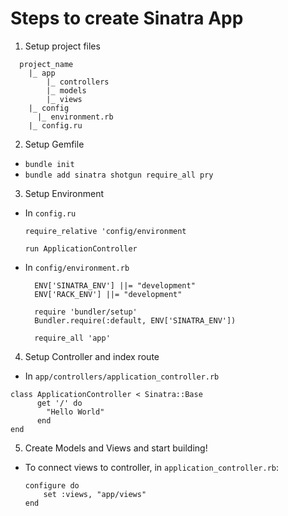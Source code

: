 # Steps to create Sinatra App

1. Setup project files
```
  project_name
    |_ app
        |_ controllers
        |_ models
        |_ views
    |_ config
      |_ environment.rb
    |_ config.ru
```

2. Setup Gemfile
  - `bundle init`
  - `bundle add sinatra shotgun require_all pry`


3. Setup Environment
  - In `config.ru`
    ```
    require_relative 'config/environment

    run ApplicationController
    ```
  - In `config/environment.rb`

    ```  
      ENV['SINATRA_ENV'] ||= "development"
      ENV['RACK_ENV'] ||= "development"

      require 'bundler/setup'
      Bundler.require(:default, ENV['SINATRA_ENV'])

      require_all 'app'

4. Setup Controller and index route
  - In `app/controllers/application_controller.rb`
  ```
  class ApplicationController < Sinatra::Base
        get '/' do
          "Hello World"
        end
  end
  ```

5. Create Models and Views and start building!
  - To connect views to controller, in `application_controller.rb`:
    ```
    configure do
    	set :views, "app/views"
    end
    ```
